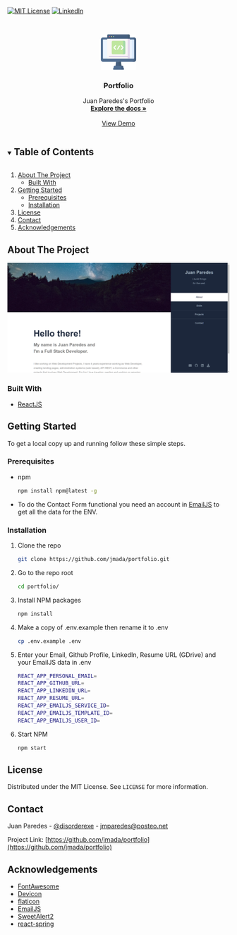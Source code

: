 [![MIT License][license-shield]][license-url]
[![LinkedIn][linkedin-shield]][linkedin-url]

<!-- PROJECT LOGO -->
<br />
<p align="center">
  <a href="https://github.com/jmada/portfolio">
    <img src="src/assets/images/coding.png" alt="Coding" width="80" height="80">
  </a>

  <h3 align="center">Portfolio</h3>

  <p align="center">
    Juan Paredes's Portfolio
    <br />
    <a href="https://github.com/jmada/portfolio"><strong>Explore the docs »</strong></a>
    <br />
    <br />
    <a href="https://github.com/jmada/portfolio">View Demo</a>
  </p>
</p>

<!-- TABLE OF CONTENTS -->
<details open="open">
  <summary><h2 style="display: inline-block">Table of Contents</h2></summary>
  <ol>
    <li>
      <a href="#about-the-project">About The Project</a>
      <ul>
        <li><a href="#built-with">Built With</a></li>
      </ul>
    </li>
    <li>
      <a href="#getting-started">Getting Started</a>
      <ul>
        <li><a href="#prerequisites">Prerequisites</a></li>
        <li><a href="#installation">Installation</a></li>
      </ul>
    </li>
    <li><a href="#license">License</a></li>
    <li><a href="#contact">Contact</a></li>
    <li><a href="#acknowledgements">Acknowledgements</a></li>
  </ol>
</details>

<!-- ABOUT THE PROJECT -->

## About The Project

[![Product Name Screen Shot][product-screenshot]](https://example.com)

### Built With

- [ReactJS](https://reactjs.org/)

<!-- GETTING STARTED -->

## Getting Started

To get a local copy up and running follow these simple steps.

### Prerequisites

- npm
  ```sh
  npm install npm@latest -g
  ```
- To do the Contact Form functional you need an account in [EmailJS](https://dashboard.emailjs.com/sign-up) to get all the data for the ENV.

### Installation

1. Clone the repo
   ```sh
   git clone https://github.com/jmada/portfolio.git
   ```
2. Go to the repo root
   ```sh
   cd portfolio/
   ```
3. Install NPM packages
   ```sh
   npm install
   ```
4. Make a copy of .env.example then rename it to .env
   ```sh
   cp .env.example .env
   ```
5. Enter your Email, Github Profile, LinkedIn, Resume URL (GDrive) and your EmailJS data in .env
   ```sh
   REACT_APP_PERSONAL_EMAIL=
   REACT_APP_GITHUB_URL=
   REACT_APP_LINKEDIN_URL=
   REACT_APP_RESUME_URL=
   REACT_APP_EMAILJS_SERVICE_ID=
   REACT_APP_EMAILJS_TEMPLATE_ID=
   REACT_APP_EMAILJS_USER_ID=
   ```
6. Start NPM
   ```sh
   npm start
   ```

<!-- LICENSE -->

## License

Distributed under the MIT License. See `LICENSE` for more information.

<!-- CONTACT -->

## Contact

Juan Paredes - [@disorderexe](https://twitter.com/disorderexe) - jmparedes@posteo.net

Project Link: [https://github.com/jmada/portfolio](https://github.com/jmada/portfolio)

<!-- ACKNOWLEDGEMENTS -->

## Acknowledgements

- [FontAwesome](https://fontawesome.com/)
- [Devicon](https://devicon.dev/)
- [flaticon](https://www.flaticon.com/)
- [EmailJS](https://www.emailjs.com/)
- [SweetAlert2](https://sweetalert2.github.io/)
- [react-spring](https://www.react-spring.io/)

<!-- MARKDOWN LINKS & IMAGES -->
<!-- https://www.markdownguide.org/basic-syntax/#reference-style-links -->

[license-shield]: https://img.shields.io/github/license/jmada/portfolio.svg?style=for-the-badge
[license-url]: https://github.com/jmada/portfolio/blob/main/LICENSE.txt
[linkedin-shield]: https://img.shields.io/badge/-LinkedIn-black.svg?style=for-the-badge&logo=linkedin&colorB=555
[linkedin-url]: https://www.linkedin.com/in/jmdparedes/
[product-screenshot]: src/assets/images/projects/personal_website_home.png
